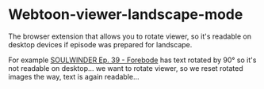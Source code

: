 # Webtoon-viewer-landscape-mode

The browser extension that allows you to rotate viewer, so it's readable on desktop devices if episode was prepared for landscape.

For example [SOULWINDER  Ep. 39 - Forebode](https://www.webtoons.com/en/thriller/soulwinder/ep-39-forebode/viewer?title_no=2880&episode_no=39)
has text rotated by 90° so it's not readable on desktop... we want to rotate viewer, so we reset rotated images the way, text is again readable...

